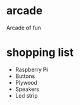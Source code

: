 # arcade

Arcade of fun

# shopping list

* Raspberry Pi
* Buttons
* Plywood
* Speakers
* Led strip
